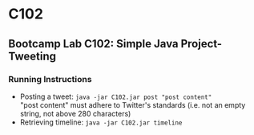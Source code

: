 # C102
 ## Bootcamp Lab C102: Simple Java Project- Tweeting
### Running Instructions
* Posting a tweet:
```java -jar C102.jar post "post content"``` <br> "post content" must adhere to Twitter's standards (i.e. not an empty 
string, not above 280 characters)
* Retrieving timeline:
```java -jar C102.jar timeline```
